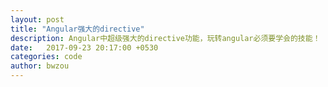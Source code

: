 ```yaml
---
layout: post
title: "Angular强大的directive"
description: Angular中超级强大的directive功能，玩转angular必须要学会的技能！
date:   2017-09-23 20:17:00 +0530
categories: code
author: bwzou
---
```

